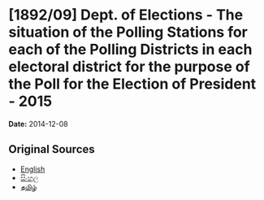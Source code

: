 # [1892/09] Dept. of Elections - The situation of the Polling Stations for each of the Polling Districts in each electoral district for the purpose of the Poll for the Election of President - 2015

**Date:** 2014-12-08

## Original Sources

- [English](https://documents.gov.lk/view/extra-gazettes/2014/12/1892-09_E.pdf)
- [සිංහල](https://documents.gov.lk/view/extra-gazettes/2014/12/1892-09_S.pdf)
- [தமிழ்](https://documents.gov.lk/view/extra-gazettes/2014/12/1892-09_T.pdf)
